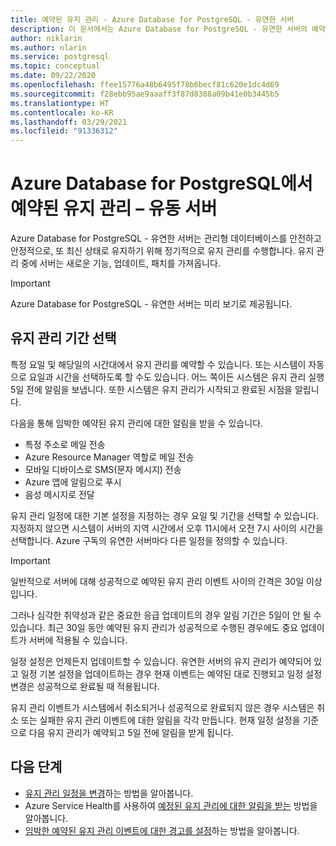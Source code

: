 ```yaml
---
title: 예약된 유지 관리 - Azure Database for PostgreSQL - 유연한 서버
description: 이 문서에서는 Azure Database for PostgreSQL - 유연한 서버의 예약된 유지 관리 기능을 설명합니다.
author: niklarin
ms.author: nlarin
ms.service: postgresql
ms.topic: conceptual
ms.date: 09/22/2020
ms.openlocfilehash: ffee15776a48b6495f78b6becf81c620e1dc4d69
ms.sourcegitcommit: f28ebb95ae9aaaff3f87d8388a09b41e0b3445b5
ms.translationtype: HT
ms.contentlocale: ko-KR
ms.lasthandoff: 03/29/2021
ms.locfileid: "91336312"
---
```

# <a name="scheduled-maintenance-in-azure-database-for-postgresql--flexible-server"></a>Azure Database for PostgreSQL에서 예약된 유지 관리 – 유동 서버
 
Azure Database for PostgreSQL - 유연한 서버는 관리형 데이터베이스를 안전하고 안정적으로, 또 최신 상태로 유지하기 위해 정기적으로 유지 관리를 수행합니다. 유지 관리 중에 서버는 새로운 기능, 업데이트, 패치를 가져옵니다.
 
> [!IMPORTANT]
> Azure Database for PostgreSQL - 유연한 서버는 미리 보기로 제공됩니다.
 
## <a name="selecting-a-maintenance-window"></a>유지 관리 기간 선택
 
특정 요일 및 해당일의 시간대에서 유지 관리를 예약할 수 있습니다. 또는 시스템이 자동으로 요일과 시간을 선택하도록 할 수도 있습니다. 어느 쪽이든 시스템은 유지 관리 실행 5일 전에 알림을 보냅니다. 또한 시스템은 유지 관리가 시작되고 완료된 시점을 알립니다.
 
다음을 통해 임박한 예약된 유지 관리에 대한 알림을 받을 수 있습니다.
 
* 특정 주소로 메일 전송
* Azure Resource Manager 역할로 메일 전송
* 모바일 디바이스로 SMS(문자 메시지) 전송
* Azure 앱에 알림으로 푸시
* 음성 메시지로 전달
 
유지 관리 일정에 대한 기본 설정을 지정하는 경우 요일 및 기간을 선택할 수 있습니다. 지정하지 않으면 시스템이 서버의 지역 시간에서 오후 11시에서 오전 7시 사이의 시간을 선택합니다. Azure 구독의 유연한 서버마다 다른 일정을 정의할 수 있습니다. 
 
> [!IMPORTANT]
> 일반적으로 서버에 대해 성공적으로 예약된 유지 관리 이벤트 사이의 간격은 30일 이상입니다.
>
> 그러나 심각한 취약성과 같은 중요한 응급 업데이트의 경우 알림 기간은 5일이 안 될 수 있습니다. 최근 30일 동안 예약된 유지 관리가 성공적으로 수행된 경우에도 중요 업데이트가 서버에 적용될 수 있습니다.

일정 설정은 언제든지 업데이트할 수 있습니다. 유연한 서버의 유지 관리가 예약되어 있고 일정 기본 설정을 업데이트하는 경우 현재 이벤트는 예약된 대로 진행되고 일정 설정 변경은 성공적으로 완료될 때 적용됩니다. 

유지 관리 이벤트가 시스템에서 취소되거나 성공적으로 완료되지 않은 경우 시스템은 취소 또는 실패한 유지 관리 이벤트에 대한 알림을 각각 만듭니다. 현재 일정 설정을 기준으로 다음 유지 관리가 예약되고 5일 전에 알림을 받게 됩니다.
 
## <a name="next-steps"></a>다음 단계
 
* [유지 관리 일정을 변경](how-to-maintenance-portal.md)하는 방법을 알아봅니다.
* Azure Service Health를 사용하여 [예정된 유지 관리에 대한 알림을 받는](../../service-health/service-notifications.md) 방법을 알아봅니다.
* [임박한 예약된 유지 관리 이벤트에 대한 경고를 설정](../../service-health/resource-health-alert-monitor-guide.md)하는 방법을 알아봅니다.
